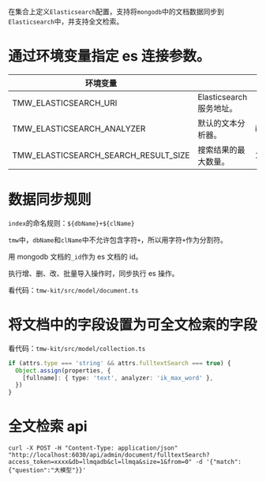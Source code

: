 在集合上定义`Elasticsearch`配置，支持将`mongodb`中的文档数据同步到`Elasticsearch`中，并支持全文检索。

# 通过环境变量指定 es 连接参数。

| 环境变量                             |                          | 默认值      |
| ------------------------------------ | ------------------------ | ----------- |
| TMW_ELASTICSEARCH_URI                | Elasticsearch 服务地址。 |             |
| TMW_ELASTICSEARCH_ANALYZER           | 默认的文本分析器。       | ik_max_word |
| TMW_ELASTICSEARCH_SEARCH_RESULT_SIZE | 搜索结果的最大数量。     | 10          |

# 数据同步规则

`index`的命名规则：`${dbName}+${clName}`

`tmw`中，`dbName`和`clName`中不允许包含字符`+`，所以用字符`+`作为分割符。

用 mongodb 文档的`_id`作为 es 文档的 id。

执行增、删、改、批量导入操作时，同步执行 es 操作。

看代码：`tmw-kit/src/model/document.ts`

# 将文档中的字段设置为可全文检索的字段

看代码：`tmw-kit/src/model/collection.ts`

```ts
if (attrs.type === 'string' && attrs.fulltextSearch === true) {
  Object.assign(properties, {
    [fullname]: { type: 'text', analyzer: 'ik_max_word' },
  })
}
```

# 全文检索 api

```shell
curl -X POST -H "Content-Type: application/json" "http://localhost:6030/api/admin/document/fulltextSearch?access_token=xxxx&db=llmqadb&cl=llmqa&size=1&from=0" -d '{"match":{"question":"大模型"}}'
```
